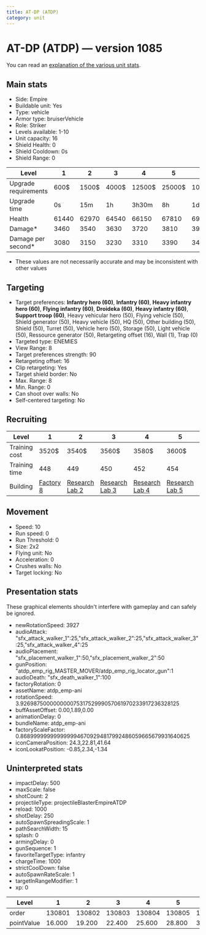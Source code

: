 ```yaml
---
title: AT-DP (ATDP)
category: unit
---
```


# AT-DP (ATDP) — version 1085

You can read an [explanation  of the various unit stats](unitexplained.md).

## Main stats

  * Side: Empire
  * Buildable unit: Yes
  * Type: vehicle
  * Armor type: bruiserVehicle
  * Role: Striker
  * Levels available: 1-10
  * Unit capacity: 16
  * Shield Health: 0
  * Shield Cooldown: 0s
  * Shield Range: 0

|Level               |1    |2    |3    |4     |5     |6      |7      |8      |9       |10      |
|--------------------|-----|-----|-----|------|------|-------|-------|-------|--------|--------|
|Upgrade requirements|600$ |1500$|4000$|12500$|25000$|100000$|160000$|320000$|1000000$|1750000$|
|Upgrade time        |0s   |15m  |1h   |3h30m |8h    |1d     |2d     |3d12h  |5d      |1w1d    |
|Health              |61440|62970|64540|66150 |67810 |69510  |71260  |73060  |74900   |76800   |
|Damage*             |3460 |3540 |3630 |3720  |3810  |3910   |4010   |4110   |4210    |4320    |
|Damage per second*  |3080 |3150 |3230 |3310  |3390  |3480   |3560   |3650   |3740    |3840    |

* These values are not necessarily accurate and may be inconsistent with other values

## Targeting

  * Target preferences: **Infantry hero (60)**, **Infantry (60)**, **Heavy infantry hero (60)**, **Flying infantry (60)**, **Droideka (60)**, **Heavy infantry (60)**, **Support troop (60)**, Heavy vehicular hero (50), Flying vehicle (50), Shield generator (50), Heavy vehicle (50), HQ (50), Other building (50), Shield (50), Turret (50), Vehicle hero (50), Storage (50), Light vehicle (50), Ressource generator (50), Retargeting offset (16), Wall (1), Trap (0)
  * Targeted type: ENEMIES
  * View Range: 8
  * Target preferences strength: 90
  * Retargeting offset: 16
  * Clip retargeting: Yes
  * Target shield border: No
  * Max. Range: 8
  * Min. Range: 0
  * Can shoot over walls: No
  * Self-centered targeting: No

## Recruiting

|Level        |1                              |2                                      |3                                      |4                                      |5                                      |6                                      |7                                      |8                                      |9                                      |10                                      |
|-------------|-------------------------------|---------------------------------------|---------------------------------------|---------------------------------------|---------------------------------------|---------------------------------------|---------------------------------------|---------------------------------------|---------------------------------------|----------------------------------------|
|Training cost|3520$                          |3540$                                  |3560$                                  |3580$                                  |3600$                                  |3620$                                  |3640$                                  |3660$                                  |3696$                                  |4048$                                   |
|Training time|448                            |449                                    |450                                    |452                                    |454                                    |456                                    |458                                    |460                                    |464                                    |480                                     |
|Building     |[Factory 8](empireFactory.html)|[Research Lab 2](empireOffenseLab.html)|[Research Lab 3](empireOffenseLab.html)|[Research Lab 4](empireOffenseLab.html)|[Research Lab 5](empireOffenseLab.html)|[Research Lab 6](empireOffenseLab.html)|[Research Lab 7](empireOffenseLab.html)|[Research Lab 8](empireOffenseLab.html)|[Research Lab 9](empireOffenseLab.html)|[Research Lab 10](empireOffenseLab.html)|

## Movement

  * Speed: 10
  * Run speed: 0
  * Run Threshold: 0
  * Size: 2x2
  * Flying unit: No
  * Acceleration: 0
  * Crushes walls: No
  * Target locking: No

## Presentation stats

These graphical elements shouldn't interfere with gameplay and can safely be ignored.

  * newRotationSpeed: 3927
  * audioAttack: "sfx_attack_walker_1":25,"sfx_attack_walker_2":25,"sfx_attack_walker_3":25,"sfx_attack_walker_4":25
  * audioPlacement: "sfx_placement_walker_1":50,"sfx_placement_walker_2":50
  * gunPosition: "atdp_emp_rig_MASTER_MOVER/atdp_emp_rig_locator_gun":1
  * audioDeath: "sfx_death_walker_1":100
  * factoryRotation: 0
  * assetName: atdp_emp-ani
  * rotationSpeed: 3.92698750000000007531752999057061970233917236328125
  * buffAssetOffset: 0.00,1.89,0.00
  * animationDelay: 0
  * bundleName: atdp_emp-ani
  * factoryScaleFactor: 0.8689999999999999946709294817992486059665679931640625
  * iconCameraPosition: 24.3,22.81,41.64
  * iconLookatPosition: -0.85,2.34,-1.34

## Uninterpreted stats

  * impactDelay: 500
  * maxScale: false
  * shotCount: 2
  * projectileType: projectileBlasterEmpireATDP
  * reload: 1000
  * shotDelay: 250
  * autoSpawnSpreadingScale: 1
  * pathSearchWidth: 15
  * splash: 0
  * armingDelay: 0
  * gunSequence: 1
  * favoriteTargetType: infantry
  * chargeTime: 1000
  * strictCoolDown: false
  * autoSpawnRateScale: 1
  * targetInRangeModifier: 1
  * xp: 0

|Level     |1     |2     |3     |4     |5     |6     |7     |8     |9     |10    |
|----------|------|------|------|------|------|------|------|------|------|------|
|order     |130801|130802|130803|130804|130805|130806|130807|130808|130809|130810|
|pointValue|16.000|19.200|22.400|25.600|28.800|32.000|35.200|38.400|41.600|48.000|

